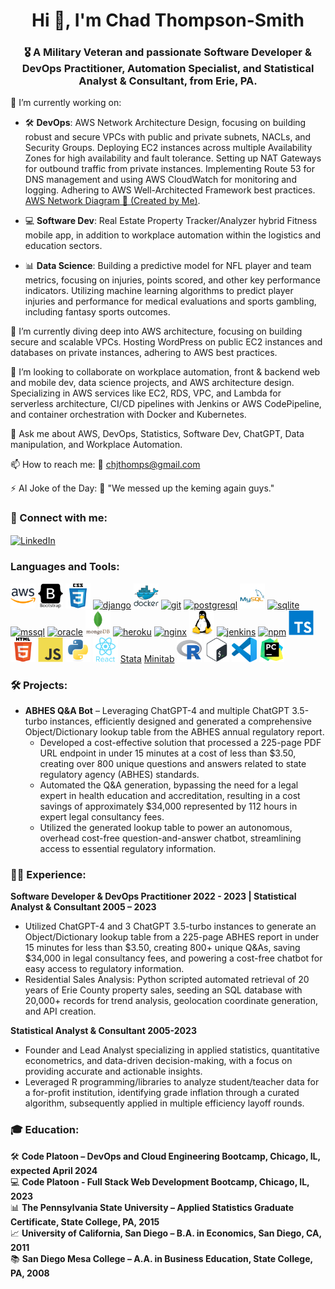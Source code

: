 <h1 align="center">Hi 👋, I'm Chad Thompson-Smith</h1>
<h3 align="center">🎖️ A Military Veteran and passionate Software Developer & DevOps Practitioner, Automation Specialist, and Statistical Analyst & Consultant, from Erie, PA.</h3>

🔭 I’m currently working on:  
- 🛠️ **DevOps**: AWS Network Architecture Design, focusing on building robust and secure VPCs with public and private subnets, NACLs, and Security Groups. Deploying EC2 instances across multiple Availability Zones for high availability and fault tolerance. Setting up NAT Gateways for outbound traffic from private instances. Implementing Route 53 for DNS management and using AWS CloudWatch for monitoring and logging. Adhering to AWS Well-Architected Framework best practices. [AWS Network Diagram 🎨 (Created by Me)](https://tsmith4014.github.io/I-Animated-AWS-Network-diagram/).
  
- 💻 **Software Dev**: Real Estate Property Tracker/Analyzer hybrid Fitness mobile app, in addition to workplace automation within the logistics and education sectors.  
- 📊 **Data Science**: Building a predictive model for NFL player and team metrics, focusing on injuries, points scored, and other key performance indicators. Utilizing machine learning algorithms to predict player injuries and performance for medical evaluations and sports gambling, including fantasy sports outcomes.

🌱 I’m currently diving deep into AWS architecture, focusing on building secure and scalable VPCs. Hosting WordPress on public EC2 instances and databases on private instances, adhering to AWS best practices.

👯 I’m looking to collaborate on workplace automation, front & backend web and mobile dev, data science projects, and AWS architecture design. Specializing in AWS services like EC2, RDS, VPC, and Lambda for serverless architecture, CI/CD pipelines with Jenkins or AWS CodePipeline, and container orchestration with Docker and Kubernetes.

💬 Ask me about AWS, DevOps, Statistics, Software Dev, ChatGPT, Data manipulation, and Workplace Automation.

📫 How to reach me: 📧 chjthomps@gmail.com

⚡ AI Joke of the Day: 🤖 "We messed up the keming again guys."

<h3 align="left">🔗 Connect with me:</h3>
<p align="left">
  <a href="https://www.linkedin.com/in/chad-thompson-smith/" target="_blank" rel="noreferrer"><img align="center" src="https://www.vectorlogo.zone/logos/linkedin/linkedin-icon.svg" alt="LinkedIn" height="30" width="40" /></a>
</p>
<!-- <a href="https://medium.com/@chjthomps" target="_blank" rel="noreferrer"><img align="center" src="https://raw.githubusercontent.com/rahuldkjain/github-profile-readme-generator/master/src/images/icons/Social/medium.svg" alt="@chjthomps" height="30" width="40" /></a> -->


<h3 align="left">Languages and Tools:</h3>
<p align="left">
  <a href="https://aws.amazon.com" target="_blank" rel="noreferrer"><img src="https://raw.githubusercontent.com/devicons/devicon/master/icons/amazonwebservices/amazonwebservices-original-wordmark.svg" alt="aws" width="40" height="40"/></a>
  <a href="https://getbootstrap.com" target="_blank" rel="noreferrer"><img src="https://raw.githubusercontent.com/devicons/devicon/master/icons/bootstrap/bootstrap-plain-wordmark.svg" alt="bootstrap" width="40" height="40"/></a>
  <a href="https://www.w3schools.com/css/" target="_blank" rel="noreferrer"><img src="https://raw.githubusercontent.com/devicons/devicon/master/icons/css3/css3-original-wordmark.svg" alt="css3" width="40" height="40"/></a>
  <a href="https://www.djangoproject.com/" target="_blank" rel="noreferrer"><img src="https://cdn.worldvectorlogo.com/logos/django.svg" alt="django" width="40" height="40"/></a>
  <a href="https://www.docker.com/" target="_blank" rel="noreferrer"><img src="https://raw.githubusercontent.com/devicons/devicon/master/icons/docker/docker-original-wordmark.svg" alt="docker" width="40" height="40"/></a>
  <a href="https://www.git-scm.com/" target="_blank" rel="noreferrer"><img src="https://www.vectorlogo.zone/logos/git-scm/git-scm-icon.svg" alt="git" width="40" height="40"/></a>
  <a href="https://www.postgresql.org/" target="_blank" rel="noreferrer"><img src="https://www.vectorlogo.zone/logos/postgresql/postgresql-icon.svg" alt="postgresql" width="40" height="40"/></a>
<a href="https://www.mysql.com/" target="_blank" rel="noreferrer"><img src="https://raw.githubusercontent.com/devicons/devicon/master/icons/mysql/mysql-original-wordmark.svg" alt="mysql" width="40" height="40"/></a>
<a href="https://www.sqlite.org/" target="_blank" rel="noreferrer"><img src="https://www.vectorlogo.zone/logos/sqlite/sqlite-icon.svg" alt="sqlite" width="40" height="40"/></a>
<a href="https://www.microsoft.com/en-us/sql-server/" target="_blank" rel="noreferrer"><img src="https://www.vectorlogo.zone/logos/microsoft_sql_server/microsoft_sql_server-icon.svg" alt="mssql" width="40" height="40"/></a>
<a href="https://www.oracle.com/database/" target="_blank" rel="noreferrer"><img src="https://www.vectorlogo.zone/logos/oracle/oracle-icon.svg" alt="oracle" width="40" height="40"/></a>
<a href="https://www.mongodb.com/" target="_blank" rel="noreferrer"><img src="https://raw.githubusercontent.com/devicons/devicon/master/icons/mongodb/mongodb-original-wordmark.svg" alt="mongodb" width="40" height="40"/></a>
<a href="https://www.heroku.com/" target="_blank" rel="noreferrer"><img src="https://www.vectorlogo.zone/logos/heroku/heroku-icon.svg" alt="heroku" width="40" height="40"/></a>
<a href="https://www.nginx.com/" target="_blank" rel="noreferrer"><img src="https://www.vectorlogo.zone/logos/nginx/nginx-icon.svg" alt="nginx" width="40" height="40"/></a>
<a href="https://www.linux.org/" target="_blank" rel="noreferrer"><img src="https://raw.githubusercontent.com/devicons/devicon/master/icons/linux/linux-original.svg" alt="linux" width="40" height="40"/></a>
<a href="https://www.jenkins.io/" target="_blank" rel="noreferrer"><img src="https://www.vectorlogo.zone/logos/jenkins/jenkins-icon.svg" alt="jenkins" width="40" height="40"/></a>
<a href="https://www.npmjs.com/" target="_blank" rel="noreferrer"><img src="https://www.vectorlogo.zone/logos/npmjs/npmjs-icon.svg" alt="npm" width="40" height="40"/></a>
<a href="https://www.typescriptlang.org/" target="_blank" rel="noreferrer"><img src="https://raw.githubusercontent.com/devicons/devicon/master/icons/typescript/typescript-original.svg" alt="typescript" width="40" height="40"/></a>
<a href="https://www.html.com/" target="_blank" rel="noreferrer"><img src="https://raw.githubusercontent.com/devicons/devicon/master/icons/html5/html5-original-wordmark.svg" alt="html5" width="40" height="40"/></a>
<a href="https://www.javascript.com/" target="_blank" rel="noreferrer"><img src="https://raw.githubusercontent.com/devicons/devicon/master/icons/javascript/javascript-original.svg" alt="javascript" width="40" height="40"/></a>
<a href="https://www.python.org" target="_blank" rel="noreferrer"><img src="https://raw.githubusercontent.com/devicons/devicon/master/icons/python/python-original.svg" alt="python" width="40" height="40"/></a>
<a href="https://reactjs.org/" target="_blank" rel="noreferrer"><img src="https://raw.githubusercontent.com/devicons/devicon/master/icons/react/react-original-wordmark.svg" alt="react" width="40" height="40"/></a>
<a href="https://www.stata.com/" target="_blank" rel="noreferrer">Stata</a>
<a href="https://www.minitab.com/" target="_blank" rel="noreferrer">Minitab</a>
<a href="https://www.r-project.org/" target="_blank" rel="noreferrer"><img src="https://raw.githubusercontent.com/devicons/devicon/master/icons/r/r-original.svg" alt="r" width="40" height="40"/></a>
<a href="https://www.gnu.org/software/bash/" target="_blank" rel="noreferrer"><img src="https://raw.githubusercontent.com/devicons/devicon/master/icons/bash/bash-original.svg" alt="bash" width="40" height="40"/></a>
<a href="https://code.visualstudio.com/" target="_blank" rel="noreferrer"><img src="https://raw.githubusercontent.com/devicons/devicon/master/icons/vscode/vscode-original.svg" alt="VSCode" width="40" height="40"/></a>
<a href="https://www.jetbrains.com/pycharm/" target="_blank" rel="noreferrer"><img src="https://raw.githubusercontent.com/devicons/devicon/master/icons/pycharm/pycharm-original.svg" alt="PyCharm" width="40" height="40"/></a>
 </p>
<h3 align="left">🛠️ Projects:</h3>
<ul>
  <li>
    <strong>ABHES Q&A Bot</strong> – Leveraging ChatGPT-4 and multiple ChatGPT 3.5-turbo instances, efficiently designed and generated a comprehensive Object/Dictionary lookup table from the ABHES annual regulatory report.
    <ul>
      <li>Developed a cost-effective solution that processed a 225-page PDF URL endpoint in under 15 minutes at a cost of less than $3.50, creating over 800 unique questions and answers related to state regulatory agency (ABHES) standards.</li>
      <li>Automated the Q&A generation, bypassing the need for a legal expert in health education and accreditation, resulting in a cost savings of approximately $34,000 represented by 112 hours in expert legal consultancy fees.</li>
      <li>Utilized the generated lookup table to power an autonomous, overhead cost-free question-and-answer chatbot, streamlining access to essential regulatory information.</li>
    </ul>
  </li>
</ul>

<h3 align="left">👨‍💻 Experience:</h3>
<p>
  <strong>Software Developer & DevOps Practitioner 2022 - 2023 | Statistical Analyst & Consultant 2005 – 2023</strong>
  <br>
  <ul>
    <li>Utilized ChatGPT-4 and 3 ChatGPT 3.5-turbo instances to generate an Object/Dictionary lookup table from a 225-page ABHES report in under 15 minutes for less than $3.50, creating 800+ unique Q&As, saving $34,000 in legal consultancy fees, and powering a cost-free chatbot for easy access to regulatory information.</li>
    <li>Residential Sales Analysis: Python scripted automated retrieval of 20 years of Erie County property sales, seeding an SQL database with 20,000+ records for trend analysis, geolocation coordinate generation, and API creation.</li>
  </ul>
</p>
<p>
  <strong>Statistical Analyst & Consultant 2005-2023</strong>
  <ul>
    <li>Founder and Lead Analyst specializing in applied statistics, quantitative econometrics, and data-driven decision-making, with a focus on providing accurate and actionable insights.</li>
    <li>Leveraged R programming/libraries to analyze student/teacher data for a for-profit institution, identifying grade inflation through a curated algorithm, subsequently applied in multiple efficiency layoff rounds.</li>
  </ul>
</p>

<h3 align="left">🎓 Education:</h3>
<p>
  🛠️ <strong>Code Platoon – DevOps and Cloud Engineering Bootcamp, Chicago, IL, expected April 2024</strong>
  <br>
  💻 <strong>Code Platoon - Full Stack Web Development Bootcamp, Chicago, IL, 2023</strong>
  <br>
  📊 <strong>The Pennsylvania State University – Applied Statistics Graduate Certificate, State College, PA, 2015</strong>
  <br>
  📈 <strong>University of California, San Diego – B.A. in Economics, San Diego, CA, 2011</strong>
  <br>
  📚 <strong>San Diego Mesa College – A.A. in Business Education, State College, PA, 2008</strong>
</p>
